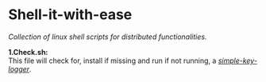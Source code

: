 # Shell-it-with-ease
 _Collection of linux shell scripts for distributed functionalities._

**1.Check.sh:**
<br>
This file will check for, install if missing and run if not running, a [_simple-key-logger_](https://github.com/gsingh93/simple-key-logger).
